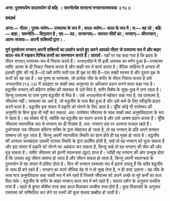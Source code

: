 **अन्त: पुरुषरूपेण कालरूपेण यो बहि: ।** **समन्वेत्येष सत्त्वानां भगवानात्ममायया ॥ १८॥** 

**शब्दार्थ** 

**अन्त:—** **भीतर** **; पुरुष-रूपेण—** **परमात्मा के रूप में** **; काल-रूपेण—** **काल के रूप में** **; य:—** **वह जो** **; बहि:—** **बाह्य** **;** **समन्वेति—** **विद्यमान है** **; एष:—** **वह** **; सत्त्वानाम्—** **समस्त जीवों का** **; भगवान्—** **श्रीभगवान्** **; आत्म-मायया—** **अपनी** **शक्तियों द्वारा।** **.** 

**पूर्ण पुरुषोत्तम भगवान् अपनी शक्तियों का प्रदर्शन करते हुए अपने आपको भीतर** **से परमात्मा रूप में और बाहर काल-रूप में रखकर विभिन्न तत्त्वों का समन्वयन करते** **हैं।** **तात्पर्य :** यहाँ पर यह कहा गया है कि हृदय के भीतर भगवान् परमात्मा-रूप में निवास करते हैं। *भगवद्गीता* में भी इसी अवस्था का वर्णन हुआ है—परमात्मा व्यष्टि आत्मा के ही निकट निवास करता है और साक्षी रूप में कार्य करता है। वैदिक साहित्य में अन्यत्र भी इसकी पुष्टि की गई है—दो पक्षी शरीर रूपी एक ही वृक्ष पर बैठे हैं—एक साक्षी स्वरूप है और दूसरा वृक्ष के फलों को खा रहा है। यह पुरुष या परमात्मा, जो प्रत्येक जीव के शरीर के भीतर निवास करता है उसे *भगवद्गीता* (१३.२३) में उपद्रष्टा या साक्षी तथा अनुमन्ता या अधिकार प्रदान करने वाला कहा गया है। बद्धजीव भगवान् की बहिरंगा शक्ति की व्यवस्था से उसे मिले है, शरीर विशेष के सुख-दुख में लगा रहता है। किन्तु परमात्मा या परम पुरुष बद्धजीव से भिन्न है। उसे *भगवद्गीता* में महेश्वर कहा गया है, वह परमात्मा है, जीवात्मा नहीं। परमात्मा का अर्थ है, जो बद्धजीव के पास बैठा हुआ है और उसे कर्म के लिए स्वीकृति प्रदान करने वाला है। बद्धजीव इस संसार में प्रकृति को भोगने के लिए आता है। चूँकि कोई भी परमेश्वर की अनुमति के बिना कुछ भी नहीं कर सकता, अत: परमेश्वर जीवात्मा के साथ साक्षी तथा अनुमतिप्रदाता के रूप में रहता है। वह भोक्ता भी है, क्योंकि वह बद्धजीव का पालन करता है और उसे आश्रय प्रदान करता है। चूँकि जीवात्मा स्वाभाविक रूप से भगवान् का ही भिन्नांश है, अत: भगवान् उस पर अत्यन्त वत्सल रहते हैं। दुर्भाग्वयश जब जीवात्मा बहिरंगा शक्ति के द्वारा मोहग्रस्त हो जाता है, तो वह भगवान् के प्रति अपने शाश्वत सश्बन्ध को भूल जाता है, किन्तु अपनी स्वाभाविक स्थिति का ज्ञान होते ही वह मुक्त हो जाता है। बद्धजीव की अत्यल्प स्वच्छंदता उसकी रटस्था स्थिति के द्वारा प्रदर्शित होती है, चाहे तो वह भगवान् को भुला सकता है और इस संसार में प्रकृति को भोगने का अहंकार कर सकता है, किन्तु चाहे तो वह भगवान् की सेवा की ओर मुड़ सकता है। व्यष्टि जीवात्मा को इतनी स्वतन्त्रता (छूट) प्राप्त है। ज्योंही वह भगवान् की ओर उन्मुख होता है कि उसका बद्ध जीवन समाप्त हो जाता है और जीवन सफल हो जाता है, किन्तु अपनी स्वतन्त्रता के दुरुपयोग से वह संसार में प्रविष्ट होता है। फिर भी भगवान् परमात्मा रूप में इतना दयालु हैं कि सदैव बद्धजीव के साथ ही बने रहते हैं। भगवान् का कार्य भौतिक देह से न तो सुख लेना है, न ही कष्ट उठाना। वह जीव के साथ मात्र अनुमतिदाता तथा साक्षी रूप में बने रहते हैं जिससे जीवात्मा को अपने अच्छे या बुरे कर्मों का फल मिल सके। बद्धजीव के शरीर के बाहर भगवान् काल रूप में बने रहते हैं। सांलय दर्शन के अनुसार पच्चीस तत्त्व हैं। पहले से वॢणत चौबीस तत्त्व तथा काल मिलाकर पच्चीस तत्त्व होते हैं। कुछ विचारकों के अनुसार परमात्मा को सश्मिलित कर लेने पर तत्त्वों की कुल संलया छब्बीस हो जाती है।  